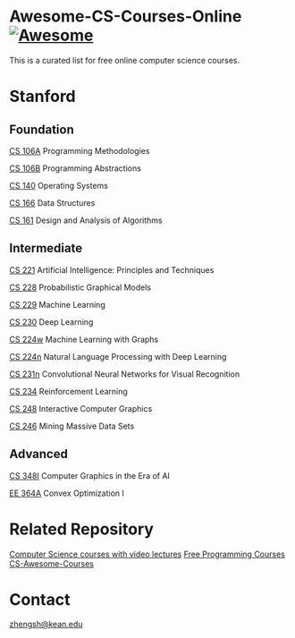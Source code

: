 # Awesome-CS-Courses-Online [![Awesome](https://awesome.re/badge.svg)](https://awesome.re)
This is a curated list for free online computer science courses. 

# Stanford 

## Foundation
[CS 106A](https://web.stanford.edu/class/cs106a/) Programming Methodologies

[CS 106B](https://web.stanford.edu/class/cs106b/) Programming Abstractions

[CS 140](https://web.stanford.edu/~ouster/cgi-bin/cs140-spring20/index.php) Operating Systems

[CS 166](http://web.stanford.edu/class/cs166/) Data Structures

[CS 161](https://web.stanford.edu/class/cs161/) Design and Analysis of Algorithms

## Intermediate
[CS 221](https://stanford-cs221.github.io/autumn2021/) Artificial Intelligence: Principles and Techniques

[CS 228](https://ermongroup.github.io/cs228/) Probabilistic Graphical Models

[CS 229](http://cs229.stanford.edu/) Machine Learning

[CS 230](https://cs230.stanford.edu/) Deep Learning

[CS 224w](http://web.stanford.edu/class/cs224w/) Machine Learning with Graphs

[CS 224n](http://web.stanford.edu/class/cs224n/) Natural Language Processing with Deep Learning

[CS 231n](http://cs231n.stanford.edu/) Convolutional Neural Networks for Visual Recognition

[CS 234](https://web.stanford.edu/class/cs234/) Reinforcement Learning 

[CS 248](http://cs248.stanford.edu/winter21) Interactive Computer Graphics

[CS 246](https://web.stanford.edu/class/cs246/) Mining Massive Data Sets

## Advanced

[CS 348I](http://cs348i.stanford.edu/) Computer Graphics in the Era of AI

[EE 364A](https://web.stanford.edu/class/ee364a/) Convex Optimization I

# Related Repository
[Computer Science courses with video lectures](https://github.com/Developer-Y/cs-video-courses)
[Free Programming Courses](https://github.com/fffaraz/awesome-courses)
[CS-Awesome-Courses](https://github.com/jackwener/CS-Awesome-Courses)

# Contact
zhengsh@kean.edu
